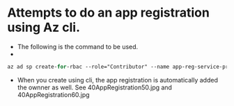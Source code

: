 # Attempts to do an app registration using Az cli.

- The following is the command to be used.
- 
```ps
az ad sp create-for-rbac --role="Contributor" --name app-reg-service-principal-cli --scopes="/subscriptions/10868091-0196-44e3-a0b8-8dee05259147"
```
- When you create using cli, the app registration is automatically added the ownner as well. See 40AppRegistration50.jpg and 40AppRegistration60.jpg

